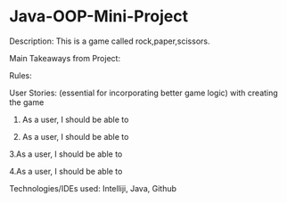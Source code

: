 # Java-OOP-Mini-Project

Description: 
This is a game called rock,paper,scissors.

Main Takeaways from Project:



Rules: 




User Stories: 
(essential for incorporating better game logic) with creating the game
1. As a user, I should be able to 

2. As a user, I should be able to 

3.As a user, I should be able to 

4.As a user, I should be able to 



Technologies/IDEs used: Intelliji, Java, Github

